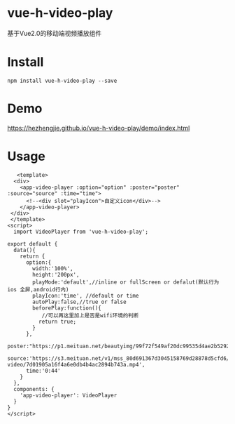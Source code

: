 # vue-h-video-play
基于Vue2.0的移动端视频播放组件


# Install
    npm install vue-h-video-play --save

# Demo

https://hezhengjie.github.io/vue-h-video-play/demo/index.html

# Usage

       <template>
      <div>
        <app-video-player :option="option" :poster="poster" :source="source" :time="time">
          <!--<div slot="playIcon">自定义icon</div>-->
        </app-video-player>
     </div>
     </template>
    <script>
      import VideoPlayer from 'vue-h-video-play';

    export default {
      data(){
        return {
          option:{
            width:'100%',
            height:'200px',
            playMode:'default',//inline or fullScreen or defalut(默认行为ios 全屏,android行内)
            playIcon:'time', //default or time
            autoPlay:false,//true or false
            beforePlay:function(){
               //可以再这里加上是否是wifi环境的判断
              return true;
            }
          },
          poster:"https://p1.meituan.net/beautyimg/99f72f549af20dc99535d4ae2b5292d3154361.jpg",
          source:'https://s3.meituan.net/v1/mss_80d691367d3045158769d28878d5cfd6/merchant-video/7d01905a16f4a6e0db4b4ac2894b743a.mp4',
          time:'0:44'
        }
      },
      components: {
        'app-video-player': VideoPlayer
      }
    }
    </script>
